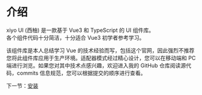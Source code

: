 # 介绍

xiyo UI (西柚) 是一款基于 Vue3 和 TypeScript 的 UI 组件库。  
各个组件代码十分简洁，十分适合 Vue3 初学者参考学习。

该组件库是本人总结学习 Vue 的技术经验而写，包括这个官网，因此强烈不推荐您将此组件库应用于生产环境。适配器模式经过精心设计，您可以在移动端和 PC 端进行浏览。如果您对其中技术点感兴趣，欢迎进入我的 GitHub
仓库阅读源代码，commits 信息规范，您可以根据提交的顺序进行查看。

下一节：[安装](#/doc/install)